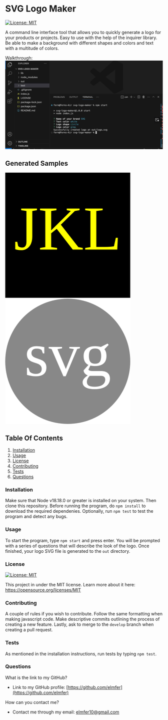 # SVG Logo Maker

 [![License: MIT](https://img.shields.io/badge/License-MIT-yellow.svg)](https://opensource.org/licenses/MIT)
 
A command line interface tool that allows you to quickly generate a logo for your products or projects. Easy to use with the help of the inquirer library. Be able to make a background with different shapes and colors and text with a multitude of colors.

Walkthrough: 
[![Watch the video](./assets/images/screenshot.png)](https://drive.google.com/file/d/1bdVyE3U3qWDoTndZgfjw4n173i9VWO9b/view?usp=sharing)

## Generated Samples

![Example Logo 1](./example/logo.svg)
![Example Logo 2](./example/logo2.svg)
 
## Table Of Contents
1. [Installation](#installation)
2. [Usage](#usage)
3. [License](#license)
4. [Contributing](#contributing)
5. [Tests](#tests)
6. [Questions](#questions)
 
### Installation
 
Make sure that Node v18.18.0 or greater is installed on your system. Then clone this repository. Before running the program, do `npm install` to download the required dependenies. Optionally, run `npm test` to test the program and detect any bugs.
 
### Usage
 
To start the program, type `npm start` and press enter. You will be prompted with a series of questions that will describe the look of the logo. Once finished, your logo SVG file is generated to the `out` directory.
 
### License
 
 [![License: MIT](https://img.shields.io/badge/License-MIT-yellow.svg)](https://opensource.org/licenses/MIT)

This project in under the MIT license. Learn more about it here: https://opensource.org/licenses/MIT
 
### Contributing
 
A couple of rules if you wish to contribute. Follow the same formatting when making javascript code. Make descriptive commits outlining the process of creating a new feature. Lastly, ask to merge to the `develop` branch when creating a pull request.
 
### Tests
 
As mentioned in the installation instructions, run tests by typing `npm test`.
 
### Questions
 
What is the link to my GitHub?
 
- Link to my GitHub profile: [https://github.com/elmfer](https://github.com/elmfer)
 
How can you contact me?
 
- Contact me through my email: [elmfer10@gmail.com](mailto:elmfer10@gmail.com)
